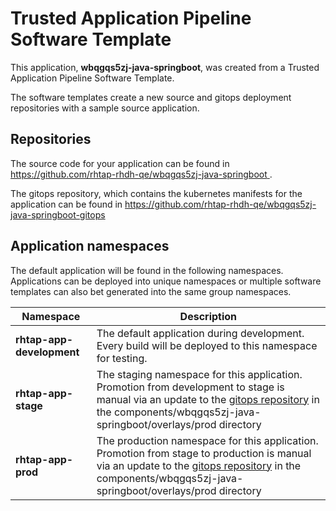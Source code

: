 # Trusted Application Pipeline Software Template

This application, **wbqgqs5zj-java-springboot**, was created from a Trusted Application Pipeline Software Template.

The software templates create a new source and gitops deployment repositories with a sample source application. 

## Repositories

The source code for your application can be found in [https://github.com/rhtap-rhdh-qe/wbqgqs5zj-java-springboot ](https://github.com/rhtap-rhdh-qe/wbqgqs5zj-java-springboot ).
 
The gitops repository, which contains the kubernetes manifests for the application can be found in 
[https://github.com/rhtap-rhdh-qe/wbqgqs5zj-java-springboot-gitops ](https://github.com/rhtap-rhdh-qe/wbqgqs5zj-java-springboot-gitops ) 

## Application namespaces 

The default application will be found in the following namespaces. Applications can be deployed into unique namespaces or multiple software templates can also bet generated into the same group namespaces.  

|  Namespace   |  Description   |  
| -------- | -------- |   
| **rhtap-app-development** | The default application during development. Every build will be deployed to this namespace for testing. | 
| **rhtap-app-stage** | The staging namespace for this application. Promotion from development to stage is manual via an update to the [gitops repository](https://github.com/rhtap-rhdh-qe/wbqgqs5zj-java-springboot-gitops ) in the components/wbqgqs5zj-java-springboot/overlays/prod directory |  
| **rhtap-app-prod** | The production namespace for this application. Promotion from stage to production is manual via an update to the [gitops repository](https://github.com/rhtap-rhdh-qe/wbqgqs5zj-java-springboot-gitops ) in the components/wbqgqs5zj-java-springboot/overlays/prod directory | 